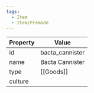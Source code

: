 ```yaml
---
tags:
  - Item
  - Item/Premade
---
```


| Property  | Value           |
| --------- | --------------- |
| id        | bacta_cannister |
| name      | Bacta Cannister |
| type      | [[Goods]]       |
| culture   |                 |


